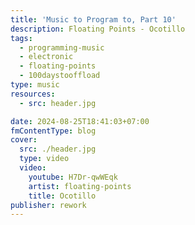 ```yaml
---
title: 'Music to Program to, Part 10'
description: Floating Points - Ocotillo
tags:
  - programming-music
  - electronic
  - floating-points
  - 100daystooffload
type: music
resources:
  - src: header.jpg

date: 2024-08-25T18:41:03+07:00
fmContentType: blog
cover:
  src: ./header.jpg
  type: video
  video:
    youtube: H7Dr-qwWEqk
    artist: floating-points
    title: Ocotillo
publisher: rework
---
```

